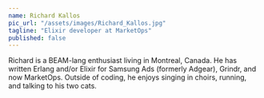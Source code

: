 ```yaml
---
name: Richard Kallos
pic_url: "/assets/images/Richard_Kallos.jpg"
tagline: "Elixir developer at MarketOps"
published: false
---
```

Richard is a BEAM-lang enthusiast living in Montreal, Canada. He has written Erlang and/or Elixir for Samsung Ads (formerly Adgear), Grindr, and now MarketOps. Outside of coding, he enjoys singing in choirs, running, and talking to his two cats.
